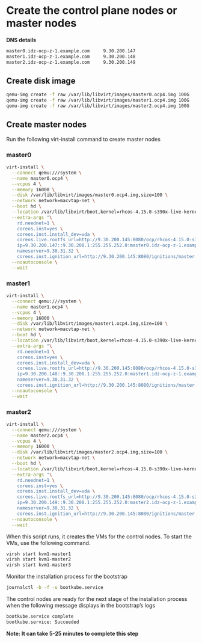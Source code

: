 # Create the control plane nodes or master nodes

**DNS details**
```bash
master0.idz-ocp-z-1.example.com		9.30.200.147 
master1.idz-ocp-z-1.example.com		9.30.200.148 
master2.idz-ocp-z-1.example.com		9.30.200.149 
```

## Create disk image

```bash
qemu-img create -f raw /var/lib/libvirt/images/master0.ocp4.img 100G
qemu-img create -f raw /var/lib/libvirt/images/master1.ocp4.img 100G
qemu-img create -f raw /var/lib/libvirt/images/master2.ocp4.img 100G
```

## Create master nodes

Run the following virt-install command to create master nodes

### master0

```bash
virt-install \
  --connect qemu:///system \
  --name master0.ocp4 \
  --vcpus 4 \
  --memory 16000 \
  --disk /var/lib/libvirt/images/master0.ocp4.img,size=100 \
  --network network=macvtap-net \
  --boot hd \
  --location /var/lib/libvirt/boot,kernel=rhcos-4.15.0-s390x-live-kernel-s390x,initrd=rhcos-4.15.0-s390x-live-initramfs.s390x.img \
  --extra-args "\
    rd.neednet=1 \
    coreos.inst=yes \
    coreos.inst.install_dev=vda \
    coreos.live.rootfs_url=http://9.30.200.145:8080/ocp/rhcos-4.15.0-s390x-live-rootfs.s390x.img \
    ip=9.30.200.147::9.30.200.1:255.255.252.0:master0.idz-ocp-z-1.example.com:enc1:none:none \
    nameserver=9.30.31.32 \
    coreos.inst.ignition_url=http://9.30.200.145:8080/ignitions/master.ign" \
  --noautoconsole \
  --wait
```

### master1

```bash
virt-install \
  --connect qemu:///system \
  --name master1.ocp4 \
  --vcpus 4 \
  --memory 16000 \
  --disk /var/lib/libvirt/images/master1.ocp4.img,size=100 \
  --network network=macvtap-net \
  --boot hd \
  --location /var/lib/libvirt/boot,kernel=rhcos-4.15.0-s390x-live-kernel-s390x,initrd=rhcos-4.15.0-s390x-live-initramfs.s390x.img \
  --extra-args "\
    rd.neednet=1 \
    coreos.inst=yes \
    coreos.inst.install_dev=vda \
    coreos.live.rootfs_url=http://9.30.200.145:8080/ocp/rhcos-4.15.0-s390x-live-rootfs.s390x.img \
    ip=9.30.200.148::9.30.200.1:255.255.252.0:master1.idz-ocp-z-1.example.com:enc1:none:none \
    nameserver=9.30.31.32 \
    coreos.inst.ignition_url=http://9.30.200.145:8080/ignitions/master.ign" \
  --noautoconsole \
  --wait
```
### master2

```bash
virt-install \
  --connect qemu:///system \
  --name master2.ocp4 \
  --vcpus 4 \
  --memory 16000 \
  --disk /var/lib/libvirt/images/master2.ocp4.img,size=100 \
  --network network=macvtap-net \
  --boot hd \
  --location /var/lib/libvirt/boot,kernel=rhcos-4.15.0-s390x-live-kernel-s390x,initrd=rhcos-4.15.0-s390x-live-initramfs.s390x.img \
  --extra-args "\
    rd.neednet=1 \
    coreos.inst=yes \
    coreos.inst.install_dev=vda \
    coreos.live.rootfs_url=http://9.30.200.145:8080/ocp/rhcos-4.15.0-s390x-live-rootfs.s390x.img \
    ip=9.30.200.149::9.30.200.1:255.255.252.0:master2.idz-ocp-z-1.example.com:enc1:none:none \
    nameserver=9.30.31.32 \
    coreos.inst.ignition_url=http://9.30.200.145:8080/ignitions/master.ign" \
  --noautoconsole \
  --wait
  ```

When this script runs, it creates the VMs for the control nodes. To start the VMs, use the following command.

```bash
virsh start kvm1-master1
virsh start kvm1-master2
virsh start kvm1-master3
```

Monitor the installation process for the bootstrap 

```bash
journalctl -b -f -u bootkube.service
```

The control nodes are ready for the next stage of the installation process when the following message displays in the bootstrap’s logs

```bash
bootkube.service complete
bootkube.service: Succeeded
```

**Note: It can take 5-25 minutes to complete this step**
